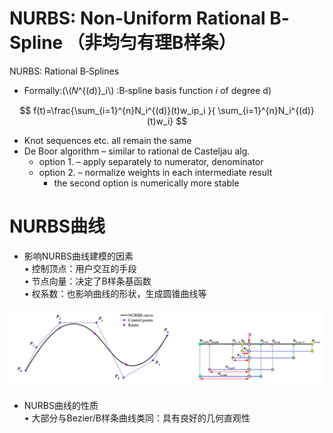 # NURBS: Non‐Uniform Rational B‐Spline （非均匀有理B样条）   

NURBS: Rational B‐Splines   
 - Formally:(\\(𝑁^{(d)}_i\\)
:B‐spline basis function 𝑖 of degree d)     

$$
f(t)=\frac{\sum_{i=1}^{n}N_i^{(d)}(t)w_ip_i }{ \sum_{i=1}^{n}N_i^{(d)}(t)w_i} 
$$

 - Knot sequences etc. all remain the same    
 - De Boor algorithm – similar to rational de Casteljau alg.   
    - option 1. – apply separately to numerator, denominator   
    - option 2. – normalize weights in each intermediate result   
      - the second option is numerically more stable     

# NURBS曲线
* 影响NURBS曲线建模的因素   
• 控制顶点：用户交互的手段   
• 节点向量：决定了B样条基函数   
• 权系数：也影响曲线的形状，生成圆锥曲线等    

![](../assets/有理曲线-9.png)   

* NURBS曲线的性质    
• 大部分与Bezier/B样条曲线类同：具有良好的几何直观性     

